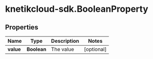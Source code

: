 # knetikcloud-sdk.BooleanProperty

## Properties
Name | Type | Description | Notes
------------ | ------------- | ------------- | -------------
**value** | **Boolean** | The value | [optional] 


